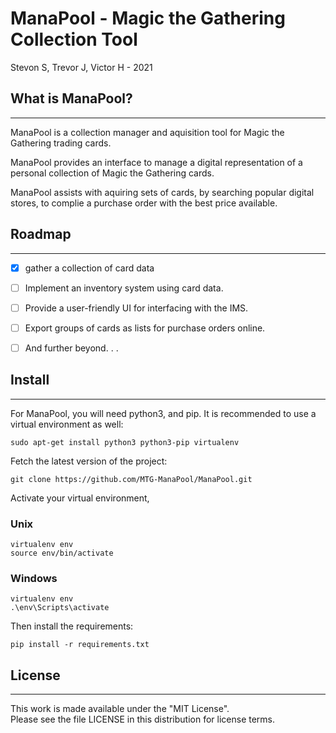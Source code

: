 # ManaPool - Magic the Gathering Collection Tool

Stevon S, Trevor J, Victor H  - 2021

## What is ManaPool?

- - -

ManaPool is a collection manager and aquisition tool for Magic the Gathering trading cards.

ManaPool provides an interface to manage a digital representation of a personal collection of Magic the Gathering cards.

ManaPool assists with aquiring sets of cards, by searching popular digital stores, to complie a purchase order with the best price available.


## Roadmap

---

- [x] gather a collection of card data 

- [ ] Implement an inventory system using card data.

- [ ] Provide a user-friendly UI for interfacing with the IMS.

- [ ] Export groups of cards as lists for purchase orders online.

- [ ] And further beyond. . . 
## Install

- - -

For ManaPool, you will need python3, and pip. It is recommended to use a virtual environment as well:

    sudo apt-get install python3 python3-pip virtualenv

Fetch the latest version of the project:

    git clone https://github.com/MTG-ManaPool/ManaPool.git

Activate your virtual environment,

### Unix

    virtualenv env
    source env/bin/activate

### Windows

    virtualenv env
    .\env\Scripts\activate

Then install the requirements:

    pip install -r requirements.txt

## License

- - -
This work is made available under the "MIT License".  
Please see the file LICENSE in this distribution for license terms.
